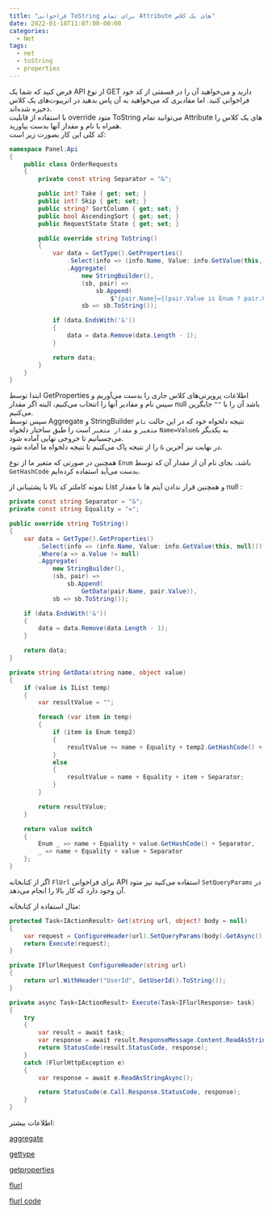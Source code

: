 ```yaml
---
title: "فراخوانی ToString برای تمام Attribute های یک کلاس"
date: 2022-01-18T11:07:00-00:00
categories:
  - Net
tags:
  - net
  - toString
  - properties
---
```


فرض کنید که شما یک API از نوع GET دارید و می‌خواهید آن را در قسمتی از کد خود فراخوانی کنید. اما مقادیری که می‌خواهید به آن پاس بدهید در اتریبوت‌های یک کلاس ذخیره شده‌اند.  
با استفاده از قابلیت override متود ToString می‌توانید تمام Attribute های یک کلاس را همراه با نام و مقدار آنها بدست بیاورید.  
کد کلی این کار بصورت زیر است:  


```c#
namespace Panel.Api
{
    public class OrderRequests
    {
        private const string Separator = "&";

        public int? Take { get; set; }
        public int? Skip { get; set; }
        public string? SortColumn { get; set; }
        public bool AscendingSort { get; set; }
        public RequestState State { get; set; }

        public override string ToString()
        {
            var data = GetType().GetProperties()
                .Select(info => (info.Name, Value: info.GetValue(this, null) ?? ""))
                .Aggregate(
                    new StringBuilder(),
                    (sb, pair) =>
                        sb.Append(
                            $"{pair.Name}={(pair.Value is Enum ? pair.Value.GetHashCode() : pair.Value)}{Separator}"),
                    sb => sb.ToString());

            if (data.EndsWith('&'))
            {
                data = data.Remove(data.Length - 1);
            }

            return data;
        }
    }
}
```

ابتدا توسط GetProperties اطلاعات پروپرتی‌های کلاس جاری را بدست می‌آوریم و سپس نام و مقادیر آنها را انتخاب می‌کنیم، البته اگر مقدار null باشد آن را با `""` جایگزین می‌کنیم.  
سپس توسط Aggregate و StringBuilder نتیجه دلخواه خود که در این حالت `نام متغیر` و `مقدار متغیر` است را طبق ساختار دلخواه `Name=Value&` به یکدیگر می‌چسبانیم تا خروجی نهایی آماده شود.  
در نهایت نیز آخرین `&` را از نتیجه پاک می‌کنیم تا نتیجه دلخواه ما آماده شود.  

همچنین در صورتی که متغیر ما از نوع `Enum` باشد، بجای نام آن از مقدار آن که توسط `GetHashCode` بدست می‌آید استفاده کرده‌ایم.  

نمونه کاملتر کد بالا با پشتیبانی از List و همچنین قرار ندادن آیتم ها با مقدار null :    

```c#
private const string Separator = "&";
private const string Equality = "=";

public override string ToString()
{
    var data = GetType().GetProperties()
        .Select(info => (info.Name, Value: info.GetValue(this, null)))
        .Where(a => a.Value != null)
        .Aggregate(
            new StringBuilder(),
            (sb, pair) =>
                sb.Append(
                    GetData(pair.Name, pair.Value)),
            sb => sb.ToString());

    if (data.EndsWith('&'))
    {
        data = data.Remove(data.Length - 1);
    }

    return data;
}

private string GetData(string name, object value)
{
    if (value is IList temp)
    {
        var resultValue = "";

        foreach (var item in temp)
        {
            if (item is Enum temp2)
            {
                resultValue += name + Equality + temp2.GetHashCode() + Separator;
            }
            else
            {
                resultValue = name + Equality + item + Separator;
            }
        }

        return resultValue;
    }

    return value switch
    {
        Enum _ => name + Equality + value.GetHashCode() + Separator,
        _ => name + Equality + value + Separator
    };
}
```

اگر از کتابخانه `FlUrl` برای فراخوانی API استفاده می‌کنید نیز متود `SetQueryParams` در آن وجود دارد که کار بالا را انجام می‌دهد.  

مثال استفاده از کتابخانه:  

```c#
protected Task<IActionResult> Get(string url, object? body = null)
{
    var request = ConfigureHeader(url).SetQueryParams(body).GetAsync();
    return Execute(request);
}

private IFlurlRequest ConfigureHeader(string url)
{
    return url.WithHeader("UserId", GetUserId().ToString());
}

private async Task<IActionResult> Execute(Task<IFlurlResponse> task)
{
    try
    {
        var result = await task;
        var response = await result.ResponseMessage.Content.ReadAsStringAsync();
        return StatusCode(result.StatusCode, response);
    }
    catch (FlurlHttpException e)
    {
        var response = await e.ReadAsStringAsync();

        return StatusCode(e.Call.Response.StatusCode, response);
    }
}
```

اطلاعات بیشتر:  

[aggregate](https://docs.microsoft.com/en-us/dotnet/api/system.linq.enumerable.aggregate?view=net-6.0)  

[gettype](https://docs.microsoft.com/en-us/dotnet/api/system.object.gettype?view=net-6.0)  

[getproperties](https://docs.microsoft.com/en-us/dotnet/api/system.type.getproperties?view=net-6.0)  

[flurl](https://flurl.dev/docs/fluent-url/)  


[flurl code](https://github.com/tmenier/Flurl/blob/a67bdffcd7cdebe4631b486e1abc2e741fadaa50/src/Flurl/Url.cs#L368)  